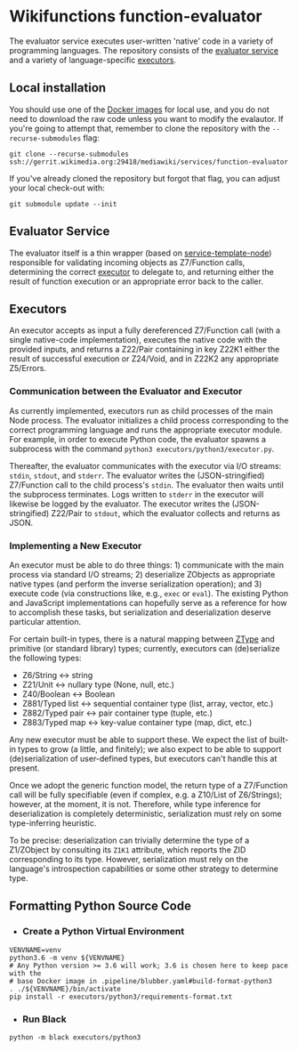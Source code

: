 <a href='introduction'></a>
# Wikifunctions function-evaluator

The evaluator service executes user-written 'native' code in a variety of programming languages.
The repository consists of the [evaluator service](#evaluator-service) and a
variety of language-specific [executors](#executors).

## Local installation
You should use one of the [Docker images](https://docker-registry.wikimedia.org/wikimedia/mediawiki-services-function-evaluator)
for local use, and you do not need to download the raw code unless you want to
modify the evalautor. If you're going to attempt that, remember to clone the
repository with the `--recurse-submodules` flag:

```
git clone --recurse-submodules ssh://gerrit.wikimedia.org:29418/mediawiki/services/function-evaluator
```

If you've already cloned the repository but forgot that flag, you can adjust
your local check-out with:

```
git submodule update --init
```

<a href='evaluator-service'></a>
## Evaluator Service
The evaluator itself is a thin wrapper (based on [service-template-node](https://www.mediawiki.org/wiki/ServiceTemplateNode))
responsible for validating incoming objects as Z7/Function calls, determining the correct
[executor](#executors) to delegate to, and returning either the result of
function execution or an appropriate error back to the caller.

<a href='executors'></a>
## Executors
An executor accepts as input a fully dereferenced Z7/Function call (with a single native-code implementation),
executes the native code with the provided inputs, and returns a Z22/Pair containing
in key Z22K1 either the result of successful execution or Z24/Void, and in Z22K2 any appropriate Z5/Errors.

### Communication between the Evaluator and Executor
As currently implemented, executors run as child processes of the main Node
process. The evaluator initializes a child process corresponding to the correct
programming language and runs the appropriate executor module. For example,
in order to execute Python code, the evaluator spawns a subprocess with the
command `python3 executors/python3/executor.py`.

Thereafter, the evaluator communicates with the executor via I/O streams:
`stdin`, `stdout`, and `stderr`. The evaluator writes the (JSON-stringified)
Z7/Function call to the child process's `stdin`. The evaluator then waits until the
subprocess terminates. Logs written to `stderr` in the executor will likewise
be logged by the evaluator. The executor writes the (JSON-stringified) Z22/Pair
to `stdout`, which the evaluator collects and returns as JSON.

### Implementing a New Executor
An executor must be able to do three things: 1) communicate with the main
process via standard I/O streams; 2) deserialize ZObjects as appropriate native
types (and perform the inverse serialization operation); and 3) execute code
(via constructions like, e.g., `exec` or `eval`).
The existing Python and JavaScript implementations can hopefully serve as a
reference for how to accomplish these tasks, but serialization and deserialization
deserve particular attention.

For certain built-in types, there is a natural mapping between
[ZType](https://meta.wikimedia.org/wiki/Abstract_Wikipedia/Reserved_ZIDs#Core_types)
and primitive (or standard library) types; currently, executors can
(de)serialize the following types:

- Z6/String          <-> string
- Z21/Unit           <-> nullary type (None, null, etc.)
- Z40/Boolean        <-> Boolean
- Z881/Typed list    <-> sequential container type (list, array, vector, etc.)
- Z882/Typed pair    <-> pair container type (tuple, etc.)
- Z883/Typed map     <-> key-value container type (map, dict, etc.)

Any new executor must be able to support these. We expect the list of built-in
types to grow (a little, and finitely); we also expect to be able to support
(de)serialization of user-defined types, but executors can't handle this at
present.

Once we adopt the generic function model, the return type of a Z7/Function call will be fully
specifiable (even if complex, e.g. a Z10/List of Z6/Strings); however, at the moment, it is not.
Therefore, while type inference for deserialization is completely deterministic,
serialization must rely on some type-inferring heuristic.

To be precise: deserialization can trivially determine the type of a Z1/ZObject by
consulting its `Z1K1` attribute, which reports the ZID corresponding to its type.
However, serialization must rely on the language's introspection capabilities
or some other strategy to determine type.

<a href='repository-stewardship'></a>
## Formatting Python Source Code

- ### Create a Python Virtual Environment
```
VENVNAME=venv
python3.6 -m venv ${VENVNAME}
# Any Python version >= 3.6 will work; 3.6 is chosen here to keep pace with the
# base Docker image in .pipeline/blubber.yaml#build-format-python3
. ./${VENVNAME}/bin/activate
pip install -r executors/python3/requirements-format.txt
```

- ### Run Black
```
python -m black executors/python3
```
